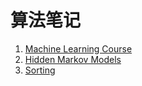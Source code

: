 # 算法笔记

1. [Machine Learning Course](lm_course/README.md)
2. [Hidden Markov Models](HMM/README.md)
3. [Sorting](sorting/README.md)
